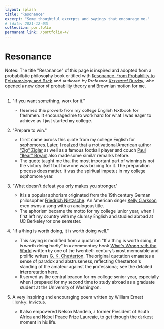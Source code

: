```yaml
---
layout: splash
title: "Resonance"
excerpt: "Some thoughtful excerpts and sayings that encourage me."
# (date: 2021-12-03)
collection: portfolio
permanent link: /portfolio-4/
---
```


<h1>Resonance</h1>

Notes: The title "Resonance" of this page is inspired and adopted from a probabilistic philosophy book entitled with [Resonance. From Probability to Epistemology and Back](https://www.worldscientific.com/worldscibooks/10.1142/p1073) and authored by Professor [Krzysztof Burdzy](https://sites.math.washington.edu/~burdzy/), who opened a new door of probability theory and Brownian motion for me.
<br/>
<br/>

1. "If you want something, work for it."
   * I learned this proverb from my college English textbook for freshmen. It encouraged me to work hard for what I was eager to achieve as I just started my college. 

2. "Prepare to win."
   * I first came across this quote from my college English for sophomores. Later, I realized that a motivational American author ["Zig" Ziglar](https://en.wikipedia.org/wiki/Zig_Ziglar) as well as a famous football player and couch [Paul "Bear" Bryant](https://en.wikipedia.org/wiki/Bear_Bryant) also made some similar remarks before. 
   * The quote taught me that the most important part of winning is not the victory itself but how one was bracing for it. The preparation process does matter. It was the spiritual impetus in my college sophomore year. 

3. "What doesn't defeat you only makes you stronger."
   * It is a popular aphorism originated from the 19th century German philosopher [Friedrich Nietzsche](https://en.wikipedia.org/wiki/Friedrich_Nietzsche). An American singer [Kelly Clarkson](https://en.wikipedia.org/wiki/Kelly_Clarkson) even owns a song with an analogous title.
   * The aphorism became the motto for my college junior year, when I first left my country with my clumsy English and studied abroad at UC Berkeley for one semester.

4. "If a thing is worth doing, it is worth doing well."
   * This saying is modified from a quotation "If a thing is worth doing, it is worth doing badly" in a commentary book [What's Wrong with the World](https://www.chesterton.org/store/product/whats-wrong-with-the-world-2/) written by one of the twentieth century’s most memorable and prolific writers [G. K. Chesterton](https://en.wikipedia.org/wiki/G._K._Chesterton). The original quotation emanates a sense of paradox and abstruseness, reflecting Chesterton's standing of the amateur against the professional; see the detailed interpretation [here](https://www.chesterton.org/a-thing-worth-doing/).
   * It served as the central beacon for my college senior year, especially when I prepared for my second time to study abroad as a graduate student at the University of Washington.

5. A very inspiring and encouraging poem written by William Ernest Henley: [Invictus](https://www.poetryfoundation.org/poems/51642/invictus). 
   * It also empowered Nelson Mandela, a former President of South Africa and Nobel Peace Prize Laureate, to get through the darkest moment in his life.

